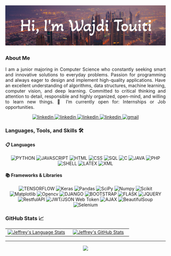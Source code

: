 <img src="./Banner_2.png" alt="name banner" heigth="281" width="1400" />

### About Me

<p align="justify">
I am a junior majoring in Computer Science who constantly seeking smart and innovative solutions to everyday problems. Passion for programming and always eager to design and implement high-quality applications. Have an excellent understanding of algorithms, data structures, machine learning, computer vision, and deep learning. Committed to critical thinking and attention to detail, responsible and highly organized, open-mind, and willing to learn new things. 🤔 I’m currently open for: Internships or Job opportunities. 
</p>

<div align="center">

<a href="https://www.linkedin.com/in/wajdi-touiti/">
<img src="https://img.shields.io/badge/visit%20my%20Linkedin-0A66C2?style=for-the-badge&logo=linkedin&logoColor=white" alt="linkedin" />
</a>

<a href="https://www.hackerrank.com/wajdi_twiti">
 <img src="https://img.shields.io/badge/-Hackerrank-2EC866?style=for-the-badge&logo=HackerRank&logoColor=white" alt="linkedin" />
</a>

<a href="https://leetcode.com/user4189k/">
<img src="https://img.shields.io/badge/LeetCode-000000?style=for-the-badge&logo=LeetCode&logoColor=#d16c06" alt="linkedin" />
</a>

<a href="https://www.coursera.org/user/53ced784b5953428fd66f6891536a2fd">
<img src="https://img.shields.io/badge/Coursera-%230056D2.svg?style=for-the-badge&logo=Coursera&logoColor=white" alt="linkedin" />
</a>

<a href="mailto:wajdi.twiti@gmail.com">
 <img src="https://img.shields.io/badge/email%20me-EA4335?style=for-the-badge&logo=gmail&logoColor=white" alt="gmail" />
</a>

</div>


### Languages, Tools, and Skills 🛠

#### 📋 Languages
<div align="center">
 <img src="https://img.shields.io/badge/python-3776AB?style=for-the-badge&logo=python&logoColor=white" alt="PYTHON" />
 <img src="https://img.shields.io/badge/JavaScript-F7DF1E?style=for-the-badge&logo=javascript&logoColor=black" alt="JAVASCRIPT" />
 <img src="https://img.shields.io/badge/HTML-E34F26?style=for-the-badge&logo=html5&logoColor=white" alt="HTML" />
 <img src="https://img.shields.io/badge/css-1572B6?style=for-the-badge&logo=css3&logoColor=white" alt="CSS" />
 <img src="https://img.shields.io/badge/SQL-407AFC?style=for-the-badge&logo=icloud&logoColor=white" alt="SQL" />
 <img src="https://img.shields.io/badge/c-%2300599C.svg?style=for-the-badge&logo=c&logoColor=white" alt="C" />
 <img src="https://img.shields.io/badge/java-%23ED8B00.svg?style=for-the-badge&logo=java&logoColor=white" alt="JAVA" />
 <img src="https://img.shields.io/badge/php-%23777BB4.svg?style=for-the-badge&logo=php&logoColor=white" alt="PHP" />
 <img src="https://img.shields.io/badge/shell_script-%23121011.svg?style=for-the-badge&logo=gnu-bash&logoColor=white" alt="SHELL" />
 <img src="https://img.shields.io/badge/latex-%23008080.svg?style=for-the-badge&logo=latex&logoColor=white" alt="LATEX" />
 <img src="https://img.shields.io/badge/XML-%3ED8B00.svg?style=for-the-badge&logo=java&logoColor=white" alt="XML" />
</div>

#### 📚 Frameworks & Libraries
<div align="center">
 <img src="https://img.shields.io/badge/TensorFlow-%23FF6F00.svg?style=for-the-badge&logo=TensorFlow&logoColor=white" alt="TENSORFLOW" />
 <img src="https://img.shields.io/badge/Keras-%23D00000.svg?style=for-the-badge&logo=Keras&logoColor=white" alt="Keras" />
 <img src="https://img.shields.io/badge/pandas-%23150458.svg?style=for-the-badge&logo=pandas&logoColor=white" alt="Pandas" />
 <img src="https://img.shields.io/badge/SciPy-%230C55A5.svg?style=for-the-badge&logo=scipy&logoColor=%white" alt="SciPy" />
 <img src="https://img.shields.io/badge/numpy-%23013243.svg?style=for-the-badge&logo=numpy&logoColor=white" alt="Numpy" />
 <img src="https://img.shields.io/badge/scikit--learn-%23F7931E.svg?style=for-the-badge&logo=scikit-learn&logoColor=white" alt="Scikit" />
 <img src="https://img.shields.io/badge/Matplotlib-%991EfAF0.svg?style=for-the-badge&logo=Matplotlib&logoColor=black" alt="Matplotlib" />
 <img src="https://img.shields.io/badge/opencv-%23white.svg?style=for-the-badge&logo=opencv&logoColor=white" alt="Opencv" />
 <img src="https://img.shields.io/badge/django-%23092E20.svg?style=for-the-badge&logo=django&logoColor=white" alt="DJANGO" />
 <img src="https://img.shields.io/badge/bootstrap-%23563D7C.svg?style=for-the-badge&logo=bootstrap&logoColor=white" alt="BOOTSTRAP" />
 <img src="https://img.shields.io/badge/flask-%23000.svg?style=for-the-badge&logo=flask&logoColor=white" alt="FLASK" />
 <img src="https://img.shields.io/badge/jquery-%230769AD.svg?style=for-the-badge&logo=jquery&logoColor=white" alt="JQUERY" />
 <img src="https://img.shields.io/badge/RestfulAPI-%23ED8B00.svg?style=for-the-badge&logo=java&logoColor=white" alt="RestfulAPI" />
 <img src="https://img.shields.io/badge/JWT-black?style=for-the-badge&logo=JSON%20web%20tokens" alt="JWT/JSON Web Token" />
 <img src="https://img.shields.io/badge/AJAX-%3ED8B00.svg?style=for-the-badge&logo=java&logoColor=white" alt="AJAX" />
 <img src="https://img.shields.io/badge/BeautifulSoup-f63Dff.svg?style=for-the-badge&logo=bootstrap&logoColor=white" alt="BeautifulSoup" />
 <img src="https://img.shields.io/badge/-selenium-%23ED8B00?style=for-the-badge&logo=selenium&logoColor=white" alt="Selenium" />
</div>

<!---
<div align="center">
<img src="https://img.shields.io/badge/TypeScript-3178C6?style=for-the-badge&logo=typescript&logoColor=white" alt="typescript" />
<img src="https://img.shields.io/badge/JavaScript-F7DF1E?style=for-the-badge&logo=javascript&logoColor=black" alt="javascript" />
<img src="https://img.shields.io/badge/React-61DAFB?style=for-the-badge&logo=react&logoColor=black" alt="react" />
<img src="https://img.shields.io/badge/Redux-764ABC?style=for-the-badge&logo=redux&logoColor=white" alt="redux" />
<img src="https://img.shields.io/badge/node.js-339933?style=for-the-badge&logo=node-dot-js&logoColor=white" alt="node.js" />
<img src="https://img.shields.io/badge/jQuery-0769AD?style=for-the-badge&logo=jquery&logoColor=white" alt="jquery" />
<img src="https://img.shields.io/badge/testing%20library-E33332?style=for-the-badge&logo=testinglibrary&logoColor=white" alt="testinglibrary" />
<img src="https://img.shields.io/badge/jest-C21325?style=for-the-badge&logo=jest&logoColor=white" alt="jest" />
<img src="https://img.shields.io/badge/enzyme-FF5A5F?style=for-the-badge&logo=airbnb&logoColor=white" alt="enzyme" />
<img src="https://img.shields.io/badge/python-3776AB?style=for-the-badge&logo=python&logoColor=white" alt="python" />
<img src="https://img.shields.io/badge/Ruby-CC342D?style=for-the-badge&logo=ruby&logoColor=white" alt="ruby" />
<img src="https://img.shields.io/badge/Ruby%20on%20rails-CC0000?style=for-the-badge&logo=ruby%20on%20rails&logoColor=white" alt="rails" />
<img src="https://img.shields.io/badge/HTML-E34F26?style=for-the-badge&logo=html5&logoColor=white" alt="html" />
<img src="https://img.shields.io/badge/css-1572B6?style=for-the-badge&logo=css3&logoColor=white" alt="css" />
<img src="https://img.shields.io/badge/Markdown-000000?style=for-the-badge&logo=markdown&logoColor=white" alt="markdown" />
<img src="https://img.shields.io/badge/SQL-407AFC?style=for-the-badge&logo=icloud&logoColor=white" alt="sql" />
<img src="https://img.shields.io/badge/datagrip-000000?style=for-the-badge&logo=datagrip&logoColor=white" alt="datagrip" />
<img src="https://img.shields.io/badge/mariadb-003545?style=for-the-badge&logo=mariadb&logoColor=white" alt="mariadb" />
<img src="https://img.shields.io/badge/postgresql-336791?style=for-the-badge&logo=postgresql&logoColor=white" alt="postgresql" />
<img src="https://img.shields.io/badge/sqlite-003B57?style=for-the-badge&logo=sqlite&logoColor=white" alt="SQLite" />
<img src="https://img.shields.io/badge/Git-F05032?style=for-the-badge&logo=git&logoColor=white" alt="git" />
<img src="https://img.shields.io/badge/GitHub-100000?style=for-the-badge&logo=github&logoColor=white" alt="github" />
<img src="https://img.shields.io/badge/vs%20code-007ACC?style=for-the-badge&logo=visual%20studio%20code&logoColor=white" alt="vs code" />
<img src="https://img.shields.io/badge/terminal%20commands-black?style=for-the-badge&logo=windows%20terminal&logoColor=white" alt="terminal" />
<img src="https://img.shields.io/badge/npm-CB3837?style=for-the-badge&logo=npm&logoColor=white" alt="npm" />
<img src="https://img.shields.io/badge/aws-232F3E?style=for-the-badge&logo=amazonaws&logoColor=white" alt="aws" />
<img src="https://img.shields.io/badge/Netlify-00C7B7?style=for-the-badge&logo=netlify&logoColor=white" alt="netlify" />
<img src="https://img.shields.io/badge/Heroku-430098?style=for-the-badge&logo=heroku&logoColor=white" alt="heroku" />
<img src="https://img.shields.io/badge/postman-FF6C37?style=for-the-badge&logo=postman&logoColor=white" alt="postman" />
<img src="https://img.shields.io/badge/bootstrap-7952B3?style=for-the-badge&logo=bootstrap&logoColor=white" alt="bootstrap" />
<img src="https://img.shields.io/badge/material--ui-0081CB?style=for-the-badge&logo=material-ui&logoColor=white" alt="material ui" />
<img src="https://img.shields.io/badge/semantic%20ui-35BDB2?style=for-the-badge&logo=semantic%20ui%20react&logoColor=white" alt="semantic ui" />
<img src="https://img.shields.io/badge/jira-0052CC?style=for-the-badge&logo=jira&logoColor=white" alt="jira" />
<img src="https://img.shields.io/badge/confluence-172B4D?style=for-the-badge&logo=confluence&logoColor=white" alt="confluence" />
<img src="https://img.shields.io/badge/figma-F24E1E?style=for-the-badge&logo=figma&logoColor=white" alt="figma" />
<img src="https://img.shields.io/badge/wordpress-21759b?style=for-the-badge&logo=wordpress&logoColor=white" alt="wordpress" />
<img src="https://img.shields.io/badge/adobe%20photoshop-31A8FF?style=for-the-badge&logo=adobe%20photoshop&logoColor=white" alt="photoshop" />
</div>
--->

### GitHub Stats 📈
<div align="center">
  <table width="100%">
    <tbody>
      <tr>
        <td width="50%" style="border: none !important;">
        <div align="center" width="100%">
          <a href="https://github.com/jeffreyc86">
            <img src="https://github-readme-stats.vercel.app/api/top-langs/?username=jeffreyc86&hide=ruby&layout=compact&hide_border=true&langs_count=6" alt="Jeffrey's Language Stats" vertical-align="middle"/>
          </a>
        </div>
        </td>
        <td width="50%" style="border: none !important;">
        <div align="center" width="100%">
          <a href="https://github.com/jeffreyc86">
            <!-- <img src="https://awesome-github-stats.azurewebsites.net/user-stats/jeffreyc86?cardType=github&theme=github" alt="Jeffrey's GitHub Stats" /> -->
            <img src="https://github-readme-stats.vercel.app/api?username=jeffreyc86&show_icons=true&hide=stars&hide_border=true" alt="Jeffrey's GitHub Stats" vertical-align="middle"/>
          </a>
        </div>
        </td>
      </tr>
    </tbody>
  <table>
<div>

---

<div align='center'>

![](https://komarev.com/ghpvc/?username=jeffreyc86&label=Profile+Views)

</div>
